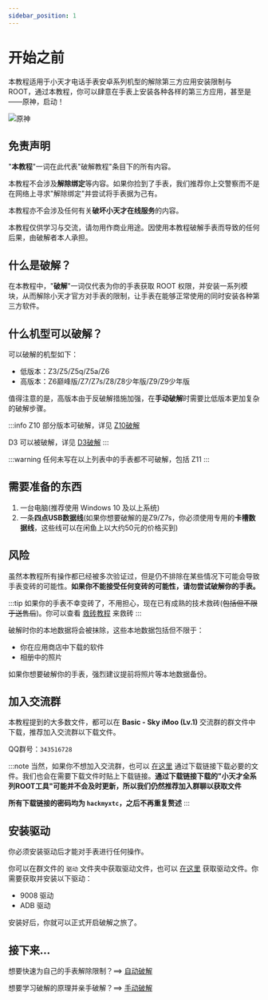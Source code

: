 ```yaml
---
sidebar_position: 1
---
```


# 开始之前

本教程适用于小天才电话手表安卓系列机型的解除第三方应用安装限制与 ROOT，通过本教程，你可以肆意在手表上安装各种各样的第三方应用，甚至是——原神，启动！

![原神](/img/genshin-mainpage.avif)

## 免责声明

"**本教程**"一词在此代表"破解教程"条目下的所有内容。

本教程不会涉及**解除绑定**等内容。如果你捡到了手表，我们推荐你上交警察而不是在网络上寻求"解除绑定"并尝试将手表据为己有。

本教程亦不会涉及任何有关**破坏小天才在线服务**的内容。

本教程仅供学习与交流，请勿用作商业用途。因使用本教程破解手表而导致的任何后果，由破解者本人承担。

## 什么是破解？

在本教程中，"**破解**"一词仅代表为你的手表获取 ROOT 权限，并安装一系列模块，从而解除小天才官方对手表的限制，让手表在能够正常使用的同时安装各种第三方软件。

## 什么机型可以破解？

可以破解的机型如下：

 - 低版本：Z3/Z5/Z5q/Z5a/Z6
 - 高版本：Z6巅峰版/Z7/Z7s/Z8/Z8少年版/Z9/Z9少年版

值得注意的是，高版本由于反破解措施加强，在**手动破解**时需要比低版本更加复杂的破解步骤。

:::info
Z10 部分版本可破解，详见 [Z10破解](./hack-z10)

D3 可以被破解，详见 [D3破解](./hack-d3)
:::

:::warning
任何未写在以上列表中的手表都不可破解，包括 Z11
:::

## 需要准备的东西

1. 一台电脑(推荐使用 Windows 10 及以上系统)
2. 一条**四点USB数据线**(如果你想要破解的是Z9/Z7s，你必须使用专用的**卡槽数据线**，这些线可以在闲鱼上以大约50元的价格买到)

## 风险

虽然本教程所有操作都已经被多次验证过，但是仍不排除在某些情况下可能会导致手表变砖的可能性。**如果你不能接受任何变砖的可能性，请勿尝试破解你的手表。**

:::tip
如果你的手表不幸变砖了，不用担心，现在已有成熟的技术救砖(~~包括但不限于送售后~~)。你可以查看 [救砖教程](/docs/super-recovery) 来救砖
:::

破解时你的本地数据将会被抹除，这些本地数据包括但不限于：

 - 你在应用商店中下载的软件
 - 相册中的照片

如果你想要破解你的手表，强烈建议提前将照片等本地数据备份。

## 加入交流群

本教程提到的大多数文件，都可以在 **Basic - Sky iMoo (Lv.1)** 交流群的群文件中下载，推荐加入交流群以下载文件。

QQ群号：`343516728`

:::note
当然，如果你不想加入交流群，也可以 [在这里](https://share.onesoft.top/s/37aecd14b56b48a3b6) 通过下载链接下载必要的文件。我们也会在需要下载文件时贴上下载链接。**通过下载链接下载的"小天才全系列ROOT工具"可能并不会及时更新，所以我们仍然推荐加入群聊以获取文件**

**所有下载链接的密码均为 `hackmyxtc`，之后不再重复赘述**
:::

## 安装驱动

你必须安装驱动后才能对手表进行任何操作。

你可以在群文件的 `驱动` 文件夹中获取驱动文件，也可以 [在这里](https://share.onesoft.top/s/c3591e702f004e0a9e) 获取驱动文件。你需要获取并安装以下驱动：

 - 9008 驱动
 - ADB 驱动

安装好后，你就可以正式开启破解之旅了。

## 接下来...

想要快速为自己的手表解除限制？==> [自动破解](./automatically-root)

想要学习破解的原理并亲手破解？==> [手动破解](./manually-root/get-tool-and-files)